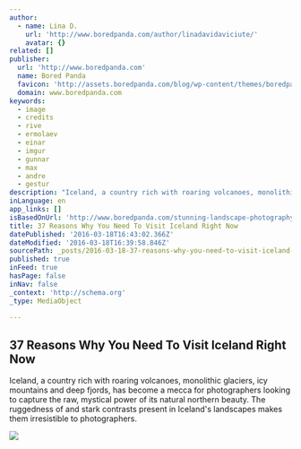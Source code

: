 ```yaml
---
author:
  - name: Lina D.
    url: 'http://www.boredpanda.com/author/linadavidaviciute/'
    avatar: {}
related: []
publisher:
  url: 'http://www.boredpanda.com'
  name: Bored Panda
  favicon: 'http://assets.boredpanda.com/blog/wp-content/themes/boredpanda/favicon.ico'
  domain: www.boredpanda.com
keywords:
  - image
  - credits
  - rive
  - ermolaev
  - einar
  - imgur
  - gunnar
  - max
  - andre
  - gestur
description: "Iceland, a country rich with roaring volcanoes, monolithic glaciers, icy mountains and deep fjords, has become a mecca for photographers looking to capture the raw, mystical power of its natural northern beauty. The ruggedness of and stark contrasts present in Iceland's landscapes makes them irresistible to photographers."
inLanguage: en
app_links: []
isBasedOnUrl: 'http://www.boredpanda.com/stunning-landscape-photography-iceland/'
title: 37 Reasons Why You Need To Visit Iceland Right Now
datePublished: '2016-03-18T16:43:02.366Z'
dateModified: '2016-03-18T16:39:58.846Z'
sourcePath: _posts/2016-03-18-37-reasons-why-you-need-to-visit-iceland-right-now.md
published: true
inFeed: true
hasPage: false
inNav: false
_context: 'http://schema.org'
_type: MediaObject

---
```

<article style=""><h1>37 Reasons Why You Need To Visit Iceland Right Now</h1><p>Iceland, a country rich with roaring volcanoes, monolithic glaciers, icy mountains and deep fjords, has become a mecca for photographers looking to capture the raw, mystical power of its natural northern beauty. The ruggedness of and stark contrasts present in Iceland's landscapes makes them irresistible to photographers.</p><img src="http://static.boredpanda.com/blog/wp-content/uploads/2014/05/amazing-iceland-landscapes-coverimage.jpg" /></article>